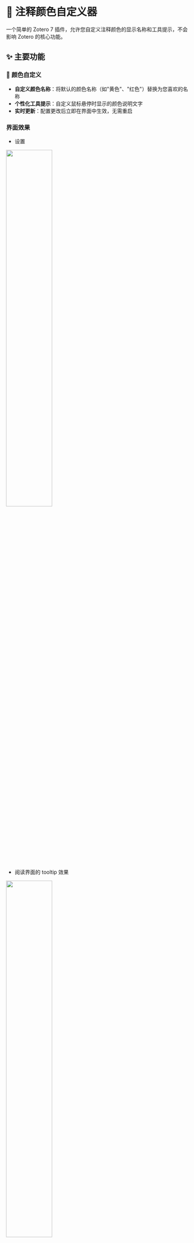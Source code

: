 # 🎨 注释颜色自定义器

一个简单的 Zotero 7 插件，允许您自定义注释颜色的显示名称和工具提示，不会影响 Zotero 的核心功能。

## ✨ 主要功能

### 🌈 **颜色自定义**
- **自定义颜色名称**：将默认的颜色名称（如"黄色"、"红色"）替换为您喜欢的名称
- **个性化工具提示**：自定义鼠标悬停时显示的颜色说明文字
- **实时更新**：配置更改后立即在界面中生效，无需重启

### **界面效果**

- 设置

<img src="https://cdn.jsdelivr.net/gh/aidecameron/imgbed@main/blog/2025/10/1760936347063_20251020125906887.png" width="50%"/>

- 阅读界面的 tooltip 效果

<img src="https://cdn.jsdelivr.net/gh/aidecameron/imgbed@main/blog/2025/10/1760936409992_20251020130009927.png" width="50%"/>

- 阅读界面的更改颜色右键菜单

<img src="https://cdn.jsdelivr.net/gh/aidecameron/imgbed@main/blog/2025/10/1760936384532_20251020125944401.png" width="50%"/>

### 🎯 **模式切换**
- **默认模式**：使用 Zotero 原生的颜色显示
- **自定义模式**：启用您的个性化配置
- **一键切换**：在设置面板中轻松切换模式

### 🔧 **功能特性**
- **颜色文本替换**：在界面中将颜色文本替换为您的自定义名称
- **配置管理**：保存和恢复您的设置
- **多语言支持**：界面支持中文和英文

## 📦 安装方法

### 方法一：直接安装（推荐）
1. 从发布页面下载最新的 `.xpi` 文件
2. 打开 Zotero，进入 `工具` → `附加组件`
3. 点击齿轮图标，选择 `从文件安装附加组件`
4. 选择下载的 `.xpi` 文件并安装

### 方法二：开发者安装
1. 克隆或下载项目源码
2. 在项目目录中运行构建脚本生成 `.xpi` 文件
3. 按照方法一的步骤进行安装

## 🚀 使用指南

### 基本使用
1. **打开设置**：安装后，进入 Zotero 的 `编辑` → `首选项` → `注释颜色自定义器`
2. **选择模式**：选择"自定义模式"启用个性化配置
3. **配置颜色**：为每种颜色设置您喜欢的名称和工具提示
4. **应用更改**：点击"应用更改"使自定义颜色的描述生效，并重载界面显示



### 模式切换
- **默认模式**：恢复 Zotero 原生的颜色显示
- **自定义模式**：使用您的个性化配置
- 可随时在设置面板中下拉切换，更改立即生效

## ⚙️ 工作原理

- **🎯 文本替换**：拦截 Zotero 的颜色文本显示并替换为您的自定义名称
- **💾 设置存储**：将配置保存到 Zotero 首选项
- **🔄 模式切换**：在默认和自定义显示模式之间切换
- **🛡️ 非侵入性**：仅更改显示文本，不修改 Zotero 的核心文件或功能

## 📋 兼容性

- **Zotero 版本**：7.0.x
- **操作系统**：Windows、macOS、Linux
- **最低版本要求**：Zotero 7

## 📄 许可证

本项目采用 MIT 许可证 - 查看 [LICENSE](LICENSE) 文件了解详情。

## 👤 作者

- **aidecameron** - [GitHub](https://github.com/aidecameron)
- **个人博客** - [AI Decameron](https://blog.aidecameron.com)
- **微信公众号** 

<img src="https://cdn.jsdelivr.net/gh/aidecameron/imgbed@main/blog/2025/10/1760165896715_wechat_aidecameron.JPG?raw=true" width="20%"/>

## 🐛 问题反馈

如果您遇到任何问题或有改进建议：

1. 查看 [Issues](https://github.com/aidecameron/zotero-annotation-color-customizer/issues) 页面
2. 提交新的 Issue 描述您的问题
3. 提供详细的错误信息和复现步骤

---

⭐ 如果这个插件对您有帮助，请给项目点个星！